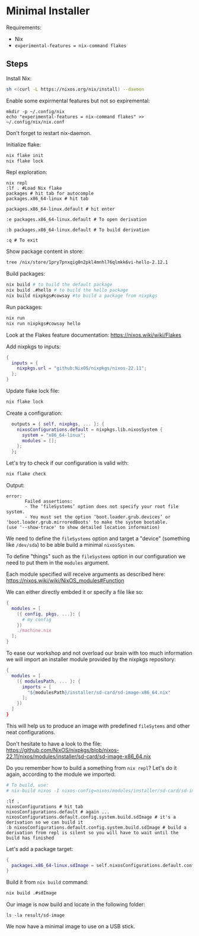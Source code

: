 # Minimal Installer

Requirements:

- Nix
- `experimental-features = nix-command flakes`


## Steps

Install Nix:

```bash
sh <(curl -L https://nixos.org/nix/install) --daemon
```

Enable some expirmental features but not so expiremental:

```
mkdir -p ~/.config/nix
echo "experimental-features = nix-command flakes" >> ~/.config/nix/nix.conf
```

Don't forget to restart nix-daemon.

Initialize flake:

```bash
nix flake init
nix flake lock
```

Repl exploration:

```repl
nix repl
:lf . #Load Nix flake
packages # hit tab for autocomple
packages.x86_64-linux # hit tab

packages.x86_64-linux.default # hit enter

:e packages.x86_64-linux.default # To open derivation

:b packages.x86_64-linux.default # To build derivation

:q # To exit
```

Show package content in store:

```bash
tree /nix/store/1pry7pnxqig0n2pkl4mnhl76qlmkk6vi-hello-2.12.1
```

Build packages:

```bash
nix build # to build the default package
nix build .#hello # to build the hello package
nix build nixpkgs#cowsay #to build a package from nixpkgs
```

Run packages:

```bash
nix run
nix run nixpkgs#cowsay hello
```

Look at the Flakes feature documentation: https://nixos.wiki/wiki/Flakes

Add nixpkgs to inputs:

```nix
{
  inputs = {
    nixpkgs.url = "github:NixOS/nixpkgs/nixos-22.11";
  };
}
```

Update flake lock file:

```bash
nix flake lock
```

Create a configuration:

```nix
  outputs = { self, nixpkgs, ... }: {
    nixosConfigurations.default = nixpkgs.lib.nixosSystem {
      system = "x86_64-linux";
      modules = [];
    };
  };
```


Let's try to check if our configuration is valid with:

```bash
nix flake check
```

Output:

```
error:
       Failed assertions:
       - The ‘fileSystems’ option does not specify your root file system.
       - You must set the option ‘boot.loader.grub.devices’ or 'boot.loader.grub.mirroredBoots' to make the system bootable.
(use '--show-trace' to show detailed location information)
```

We need to define the `fileSystems` option and target a "device" (something like `/dev/sda`) to be able build a minimal `nixosSystem`.

To define "things" such as the `fileSystems` option in our configuration we need to put them in the `modules` argument.

Each module specified will receive arguments as described here: https://nixos.wiki/wiki/NixOS_modules#Function

We can either directly embded it or specify a file like so:

```nix
{
  modules = [
    ({ config, pkgs, ...}: {
      # my config
    })
    ./machine.nix
  ];
}
```

To ease our workshop and not overload our brain with too much information we will import an installer module provided by the nixpkgs repository:

```nix
{
  modules = [
    ({ modulesPath, ... }: {
      imports = [
        "${modulesPath}/installer/sd-card/sd-image-x86_64.nix"
      ];
    })
  ]
}
```

This will help us to produce an image with predefined `fileSytems` and other neat configurations.

Don't hesitate to have a look to the file: https://github.com/NixOS/nixpkgs/blob/nixos-22.11/nixos/modules/installer/sd-card/sd-image-x86_64.nix

Do you remember how to build a something from `nix repl`? Let's do it again, according to the module we imported:

```nix
# To build, use:
# nix-build nixos -I nixos-config=nixos/modules/installer/sd-card/sd-image-x86_64.nix -A config.system.build.sdImage
```

```repl
:lf .
nixosConfigurations # hit tab
nixosConfigurations.default # again ...
nixosConfigurations.default.config.system.build.sdImage # it's a derivation so we can build it
:b nixosConfigurations.default.config.system.build.sdImage # build a derivation from repl is silent so you will have to wait until the build has finished
```

Let's add a package target:

```nix
{
  packages.x86_64-linux.sdImage = self.nixosConfigurations.default.config.system.build.sdImage;
}
```

Build it from `nix build` command:

```bash
nix build .#sdImage
```

Our image is now build and locate in the following folder:

```
ls -la result/sd-image
```

We now have a minimal image to use on a USB stick.